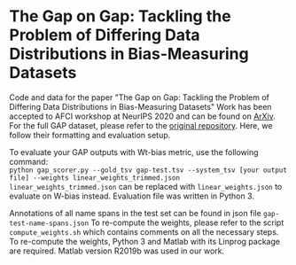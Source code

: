 # The Gap on Gap: Tackling the Problem of Differing Data Distributions in Bias-Measuring Datasets
Code and data for the paper "The Gap on Gap: Tackling the Problem of Differing Data Distributions in Bias-Measuring Datasets"
Work has been accepted to AFCI workshop at NeurIPS 2020 and can be found on [ArXiv](https://arxiv.org/abs/2011.01837).
For the full GAP dataset, please refer to the [original repository](https://github.com/google-research-datasets/gap-coreference).
Here, we follow their formatting and evaluation setup.

To evaluate your GAP outputs with Wt-bias metric, use the following command:    
```python gap_scorer.py --gold_tsv gap-test.tsv --system_tsv [your output file] --weights linear_weights_trimmed.json```     
```linear_weights_trimmed.json``` can be replaced with ```linear_weights.json``` to evaluate on W-bias instead.
Evaluation file was written in Python 3.

Annotations of all name spans in the test set can be found in json file ```gap-test-name-spans.json```
To re-compute the weights, please refer to the script ```compute_weights.sh``` which contains comments on all the necessary steps.
To re-compute the weights, Python 3 and Matlab with its Linprog package are required. Matlab version R2019b was used in our work.
